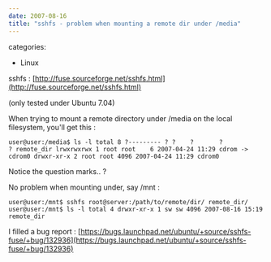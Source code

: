 ```yaml
---
date: 2007-08-16
title: "sshfs - problem when mounting a remote dir under /media"
---
```








categories:
- Linux


sshfs : [http://fuse.sourceforge.net/sshfs.html](http://fuse.sourceforge.net/sshfs.html)

(only tested under Ubuntu 7.04)

When trying to mount a remote directory under /media on the local filesystem, you'll get this :

`user@user:/media$ ls -l
total 8
?--------- ? ?    ?       ?                ? remote_dir
lrwxrwxrwx 1 root root    6 2007-04-24 11:29 cdrom -> cdrom0
drwxr-xr-x 2 root root 4096 2007-04-24 11:29 cdrom0`

Notice the question marks.. ?

No problem when mounting under, say /mnt :

`user@user:/mnt$ sshfs root@server:/path/to/remote/dir/ remote_dir/
user@user:/mnt$ ls -l
total 4
drwxr-xr-x 1 sw sw 4096 2007-08-16 15:19 remote_dir`


I filled a bug report : [https://bugs.launchpad.net/ubuntu/+source/sshfs-fuse/+bug/132936](https://bugs.launchpad.net/ubuntu/+source/sshfs-fuse/+bug/132936)

